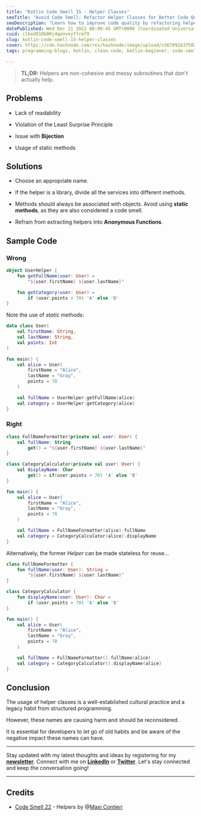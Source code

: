 ```yaml
---
title: "Kotlin Code Smell 15 - Helper Classes"
seoTitle: "Avoid Code Smell: Refactor Helper Classes for Better Code Quality"
seoDescription: "Learn how to improve code quality by refactoring helper classes. Discover why static methods and anonymous functions are code smells in Kotlin."
datePublished: Wed Dec 21 2022 08:00:45 GMT+0000 (Coordinated Universal Time)
cuid: clbxd818b00j4qonveyffcm79
slug: kotlin-code-smell-15-helper-classes
cover: https://cdn.hashnode.com/res/hashnode/image/upload/v1670916375024/94ycSUHnD.jpeg
tags: programming-blogs, kotlin, clean-code, kotlin-beginner, code-smell-1

---
```



> **TL;DR:** Helpers are non-cohesive and messy subroutines that don't actually help.

## **Problems**

* Lack of readability
    
* Violation of the Least Surprise Principle
    
* Issue with **Bijection**
    
* Usage of static methods
    

## **Solutions**

* Choose an appropriate name.
    
* If the helper is a library, divide all the services into different methods.
    
* Methods should always be associated with objects. Avoid using **static methods**, as they are also considered a code smell.
    
* Refrain from extracting helpers into **Anonymous Functions**.
    

## **Sample Code**

### Wrong

```kotlin
object UserHelper {
    fun getFullName(user: User) =
        "${user.firstName} ${user.lastName}"

    fun getCategory(user: User) =
        if (user.points > 70) 'A' else 'B'
}
```

Note the use of *static* methods:

```kotlin
data class User(
    val firstName: String,
    val lastName: String,
    val points: Int
)

fun main() {
    val alice = User(
        firstName = "Alice",
        lastName = "Gray",
        points = 78
    )

    val fullName = UserHelper.getFullName(alice)
    val category = UserHelper.getCategory(alice)
}
```

### Right

```kotlin
class FullNameFormatter(private val user: User) {
    val fullName: String
        get() = "${user.firstName} ${user.lastName}"
}

class CategoryCalculator(private val user: User) {
    val displayName: Char
        get() = if(user.points > 70) 'A' else 'B'
}

fun main() {
    val alice = User(
        firstName = "Alice",
        lastName = "Gray",
        points = 78
    )

    val fullName = FullNameFormatter(alice).fullName
    val category = CategoryCalculator(alice).displayName
}
```

Alternatively, the former *Helper* can be made stateless for reuse...

```kotlin
class FullNameFormatter {
    fun fullName(user: User): String =
        "${user.firstName} ${user.lastName}"
}

class CategoryCalculator {
    fun displayName(user: User): Char =
        if (user.points > 70) 'A' else 'B'
}

fun main() {
    val alice = User(
        firstName = "Alice",
        lastName = "Gray",
        points = 78
    )

    val fullName = FullNameFormatter().fullName(alice)
    val category = CategoryCalculator().displayName(alice)
}
```

## **Conclusion**

The usage of helper classes is a well-established cultural practice and a legacy habit from structured programming.

However, these names are causing harm and should be reconsidered.

It is essential for developers to let go of old habits and be aware of the negative impact these names can have.

---

Stay updated with my latest thoughts and ideas by registering for my [**newsletter**](https://yonatankarp.com/newsletter). Connect with me on [**LinkedIn**](https://www.linkedin.com/in/yonatankarp/) or [**Twitter**](https://twitter.com/yonatan_karp). Let's stay connected and keep the conversation going!

---

## Credits

* [Code Smell 22](https://maximilianocontieri.com/code-smell-22-helpers) - Helpers by @[Maxi Contieri](@mcsee)
